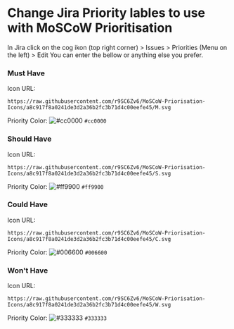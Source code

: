 # Change Jira Priority lables to use with MoSCoW Prioritisation

In Jira click on the cog ikon (top right corner) > Issues > Priorities (Menu on the left) > Edit
You can enter the bellow or anything else you prefer.

### Must Have

Icon URL:
```
https://raw.githubusercontent.com/r9SC6Zv6/MoSCoW-Priorisation-Icons/a8c917f8a0241de3d2a36b2fc3b71d4c00eefe45/M.svg
```
Priority Color: ![#cc0000](https://via.placeholder.com/15/cc0000/000000?text=+) `#cc0000`

### Should Have

Icon URL:
```
https://raw.githubusercontent.com/r9SC6Zv6/MoSCoW-Priorisation-Icons/a8c917f8a0241de3d2a36b2fc3b71d4c00eefe45/S.svg
```
Priority Color: ![#ff9900](https://via.placeholder.com/15/ff9900/000000?text=+) `#ff9900`

### Could Have

Icon URL:
```
https://raw.githubusercontent.com/r9SC6Zv6/MoSCoW-Priorisation-Icons/a8c917f8a0241de3d2a36b2fc3b71d4c00eefe45/C.svg
```
Priority Color: ![#006600](https://via.placeholder.com/15/006600/000000?text=+) `#006600`

### Won't Have

Icon URL:
```
https://raw.githubusercontent.com/r9SC6Zv6/MoSCoW-Priorisation-Icons/a8c917f8a0241de3d2a36b2fc3b71d4c00eefe45/W.svg
```
Priority Color: ![#333333](https://via.placeholder.com/15/333333/000000?text=+) `#333333`

